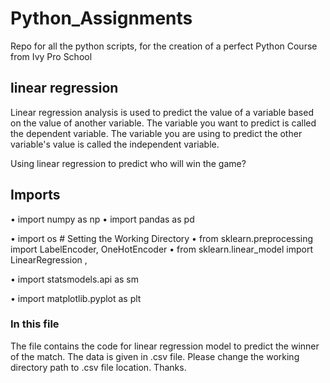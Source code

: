 # Python_Assignments

Repo for all the python scripts, for the creation of a perfect Python Course from Ivy Pro School

## linear regression
Linear regression analysis is used to predict the value of a variable based on the value of another variable. The variable you want to predict is called the dependent variable. The variable you are using to predict the other variable's value is called the independent variable.

Using linear regression to predict who will win the game?

## Imports
• import numpy as np 
• import pandas as pd 

• import os # Setting the Working Directory
• from sklearn.preprocessing import LabelEncoder, OneHotEncoder 
• from sklearn.linear_model import LinearRegression ,

• import statsmodels.api as sm

• import matplotlib.pyplot as plt



### In this file
The file contains the code for linear regression model to predict the winner of the match. The data is given in .csv file. Please change the working directory path to .csv file location. Thanks.
